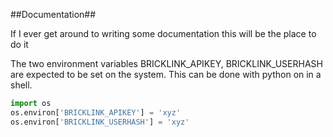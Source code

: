 ##Documentation##

If I ever get around to writing some documentation this will be the place to do it

The two environment variables BRICKLINK_APIKEY, BRICKLINK_USERHASH are expected to be set on the system. This can be done with python on in a shell.

```python
import os
os.environ['BRICKLINK_APIKEY'] = 'xyz'
os.environ['BRICKLINK_USERHASH'] = 'xyz' 
```

